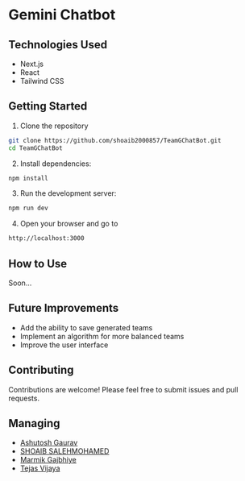 # Gemini Chatbot

## Technologies Used

- Next.js
- React
- Tailwind CSS

## Getting Started

1.  Clone the repository

```bash
git clone https://github.com/shoaib2000857/TeamGChatBot.git
cd TeamGChatBot
```

2.  Install dependencies:

```bash
npm install
```

3.  Run the development server:

```bash
npm run dev
```

4.  Open your browser and go to

```bash
http://localhost:3000
```

## How to Use

Soon...

## Future Improvements

- Add the ability to save generated teams
- Implement an algorithm for more balanced teams
- Improve the user interface

## Contributing

Contributions are welcome! Please feel free to submit issues and pull requests.

## Managing

- [Ashutosh Gaurav](https://www.linkedin.com/in/ashutosh-li)
- [SHOAIB SALEHMOHAMED](https://github.com/shoaib2000857)
- [Marmik Gajbhiye](https://github.com/Marmikgaj)
- [Tejas Vijaya](https://github.com/TejasVijaya74)
